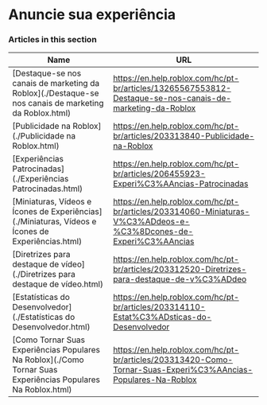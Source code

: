# Anuncie sua experiência  
### Articles in this section
Name|URL
-|-
[Destaque-se nos canais de marketing da Roblox](./Destaque-se nos canais de marketing da Roblox.html) |https://en.help.roblox.com/hc/pt-br/articles/13265567553812-Destaque-se-nos-canais-de-marketing-da-Roblox
[Publicidade na Roblox](./Publicidade na Roblox.html) |https://en.help.roblox.com/hc/pt-br/articles/203313840-Publicidade-na-Roblox
[Experiências Patrocinadas](./Experiências Patrocinadas.html) |https://en.help.roblox.com/hc/pt-br/articles/206455923-Experi%C3%AAncias-Patrocinadas
[Miniaturas, Vídeos e Ícones de Experiências](./Miniaturas, Vídeos e Ícones de Experiências.html) |https://en.help.roblox.com/hc/pt-br/articles/203314060-Miniaturas-V%C3%ADdeos-e-%C3%8Dcones-de-Experi%C3%AAncias
[Diretrizes para destaque de vídeo](./Diretrizes para destaque de vídeo.html) |https://en.help.roblox.com/hc/pt-br/articles/203312520-Diretrizes-para-destaque-de-v%C3%ADdeo
[Estatísticas do Desenvolvedor](./Estatísticas do Desenvolvedor.html) |https://en.help.roblox.com/hc/pt-br/articles/203314110-Estat%C3%ADsticas-do-Desenvolvedor
[Como Tornar Suas Experiências Populares Na Roblox](./Como Tornar Suas Experiências Populares Na Roblox.html) |https://en.help.roblox.com/hc/pt-br/articles/203313420-Como-Tornar-Suas-Experi%C3%AAncias-Populares-Na-Roblox